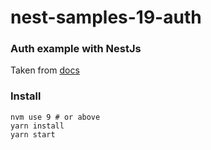 # nest-samples-19-auth
### Auth example with NestJs
Taken from [docs](https://docs.nestjs.com/techniques/authentication)

### Install
```
nvm use 9 # or above
yarn install
yarn start
```


